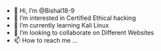 - 👋 Hi, I’m @Bishal18-9
- 👀 I’m interested in Certified Ethical hacking
- 🌱 I’m currently learning Kali Linux
- 💞️ I’m looking to collaborate on Different Websites
- 📫 How to reach me ...


<!---
Bishal18-9/Bishal18-9 is a ✨ special ✨ repository because its `README.md` (this file) appears on your GitHub profile.
You can click the Preview link to take a look at your changes.
--->
